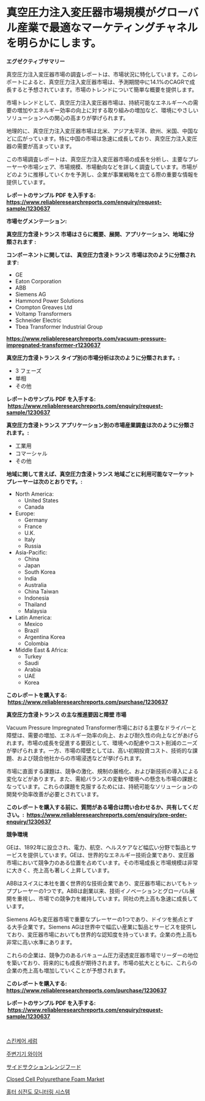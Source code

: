 <p><h1>真空圧力注入変圧器市場規模がグローバル産業で最適なマーケティングチャネルを明らかにします。</h1></p><p><strong>エグゼクティブサマリー</strong></p>
<p><p>真空圧力注入変圧器市場の調査レポートは、市場状況に特化しています。このレポートによると、真空圧力注入変圧器市場は、予測期間中に14.1%のCAGRで成長すると予想されています。市場のトレンドについて簡単な概要を提供します。</p><p>市場トレンドとして、真空圧力注入変圧器市場は、持続可能なエネルギーへの需要の増加やエネルギー効率の向上に対する取り組みの増加など、環境にやさしいソリューションへの関心の高まりが挙げられます。</p><p>地理的に、真空圧力注入変圧器市場は北米、アジア太平洋、欧州、米国、中国などに広がっています。特に中国の市場は急速に成長しており、真空圧力注入変圧器の需要が高まっています。</p><p>この市場調査レポートは、真空圧力注入変圧器市場の成長を分析し、主要なプレーヤーや市場シェア、市場規模、市場動向などを詳しく調査しています。市場がどのように推移していくかを予測し、企業が事業戦略を立てる際の重要な情報を提供しています。</p></p>
<p><strong>レポートのサンプル PDF を入手する: <a href="https://www.reliableresearchreports.com/enquiry/request-sample/1230637">https://www.reliableresearchreports.com/enquiry/request-sample/1230637</a></strong></p>
<p><strong>市場セグメンテーション:</strong></p>
<p><strong> 真空圧力含浸トランス 市場はさらに概要、展開、アプリケーション、地域に分類されます :</strong></p>
<p><strong>コンポーネントに関しては、 真空圧力含浸トランス 市場は次のように分類されます: &nbsp;</strong></p>
<p><ul><li>GE</li><li>Eaton Corporation</li><li>ABB</li><li>Siemens AG</li><li>Hammond Power Solutions</li><li>Crompton Greaves Ltd</li><li>Voltamp Transformers</li><li>Schneider Electric</li><li>Tbea Transformer Industrial Group</li></ul></p>
<p><strong><a href="https://www.reliableresearchreports.com/vacuum-pressure-impregnated-transformer-r1230637">https://www.reliableresearchreports.com/vacuum-pressure-impregnated-transformer-r1230637</a></strong></p>
<p><strong> 真空圧力含浸トランス タイプ別の市場分析は次のように分類されます。:</strong></p>
<p><ul><li>3 フェーズ</li><li>単相</li><li>その他</li></ul></p>
<p><strong>レポートのサンプル PDF を入手する: &nbsp;<a href="https://www.reliableresearchreports.com/enquiry/request-sample/1230637">https://www.reliableresearchreports.com/enquiry/request-sample/1230637</a></strong></p>
<p><strong> 真空圧力含浸トランス アプリケーション別の市場産業調査は次のように分類されます。:</strong></p>
<p><ul><li>工業用</li><li>コマーシャル</li><li>その他</li></ul></p>
<p><strong>地域に関して言えば、真空圧力含浸トランス 地域ごとに利用可能なマーケットプレーヤーは次のとおりです。:</strong></p>
<p><ul>
    <li>
        North America:
        <ul>
            <li>United States</li>
            <li>Canada</li>
        </ul>
    </li>
    <li>
        Europe:
        <ul>
            <li>Germany</li>
            <li>France</li>
            <li>U.K.</li>
            <li>Italy</li>
            <li>Russia</li>
        </ul>
    </li>
    <li>
        Asia-Pacific:
        <ul>
            <li>China</li>
            <li>Japan</li>
            <li>South Korea</li>
            <li>India</li>
            <li>Australia</li>
            <li>China Taiwan</li>
            <li>Indonesia</li>
            <li>Thailand</li>
            <li>Malaysia</li>
        </ul>
    </li>
    <li>
        Latin America:
        <ul>
            <li>Mexico</li>
            <li>Brazil</li>
            <li>Argentina Korea</li>
            <li>Colombia</li>
        </ul>
    </li>
    <li>
        Middle East & Africa:
        <ul>
            <li>Turkey</li>
            <li>Saudi</li>
            <li>Arabia</li>
            <li>UAE</li>
            <li>Korea</li>
        </ul>
    </li>
    </ul></p>
<p><strong>このレポートを購入する: &nbsp;<a href="https://www.reliableresearchreports.com/purchase/1230637">https://www.reliableresearchreports.com/purchase/1230637</a></strong></p>
<p><strong>真空圧力含浸トランス の主な推進要因と障壁 市場</strong></p>
<p><p>Vacuum Pressure Impregnated Transformer市場における主要なドライバーと障壁は、需要の増加、エネルギー効率の向上、および耐久性の向上などがあげられます。市場の成長を促進する要因として、環境への配慮やコスト削減のニーズが挙げられます。一方、市場の障壁としては、高い初期投資コスト、技術的な課題、および競合他社からの市場浸透などが挙げられます。</p><p>市場に直面する課題は、競争の激化、規制の厳格化、および新技術の導入による変化などがあります。また、需給バランスの変動や環境への懸念も市場の課題となっています。これらの課題を克服するためには、持続可能なソリューションの開発や効率改善が必要とされています。</p></p>
<p><strong>このレポートを購入する前に、質問がある場合は問い合わせるか、共有してください。:&nbsp; <a href="https://www.reliableresearchreports.com/enquiry/pre-order-enquiry/1230637">https://www.reliableresearchreports.com/enquiry/pre-order-enquiry/1230637</a></strong></p>
<p><strong>競争環境</strong></p>
<p><p>GEは、1892年に設立され、電力、航空、ヘルスケアなど幅広い分野で製品とサービスを提供しています。GEは、世界的なエネルギー技術企業であり、変圧器市場において競争力のある位置を占めています。その市場成長と市場規模は非常に大きく、売上高も著しく上昇しています。</p><p>ABBはスイスに本社を置く世界的な技術企業であり、変圧器市場においてもトッププレーヤーの1つです。ABBは創業以来、技術イノベーションとグローバル展開を重視し、市場での競争力を維持しています。同社の売上高も急速に成長しています。</p><p>Siemens AGも変圧器市場で重要なプレーヤーの1つであり、ドイツを拠点とする大手企業です。Siemens AGは世界中で幅広い産業に製品とサービスを提供しており、変圧器市場においても世界的な認知度を持っています。企業の売上高も非常に高い水準にあります。</p><p>これらの企業は、競争力のあるバキューム圧力浸透変圧器市場でリーダーの地位を築いており、将来的にも成長が期待されます。市場の拡大とともに、これらの企業の売上高も増加していくことが予想されます。</p></p>
<p><strong>このレポートを購入する: &nbsp; <a href="https://www.reliableresearchreports.com/purchase/1230637">https://www.reliableresearchreports.com/purchase/1230637</a></strong></p>
<p><strong>レポートのサンプル PDF を入手する: &nbsp;<a href="https://www.reliableresearchreports.com/enquiry/request-sample/1230637">https://www.reliableresearchreports.com/enquiry/request-sample/1230637</a></strong><strong></strong></p>
<p>&nbsp;</p>
<p><p><a href="https://medium.com/@piperhickle1/%EC%8A%A4%ED%82%A8%EC%BC%80%EC%96%B4-%EC%84%B8%EB%9F%BC-%EC%8B%9C%EC%9E%A5-%EC%A7%80%ED%91%9C-%ED%95%B4%EB%8F%85-%EC%8B%9C%EC%9E%A5-%EC%A0%90%EC%9C%A0%EC%9C%A8-%ED%8A%B8%EB%A0%8C%EB%93%9C-%EB%B0%8F-%EC%84%B1%EC%9E%A5-%ED%8C%A8%ED%84%B4-728bb5997240">스킨케어 세럼</a></p><p><a href="https://github.com/JeromeRtyau89966/Market-Research-Report-List-1/blob/main/692845433664.md">주변기기 와이어</a></p><p><a href="https://github.com/AriMuller2009/Market-Research-Report-List-1/blob/main/688425331267.md">サイドサクションレンジフード</a></p><p><a href="https://www.linkedin.com/pulse/closed-cell-polyurethane-foam-market-size-furnishes-valuable-giluf?trackingId=UwtWA87p4gM7TiNxqX14EQ%3D%3D">Closed Cell Polyurethane Foam Market</a></p><p><a href="https://github.com/TimmyMann6767/Market-Research-Report-List-1/blob/main/542577333632.md">홀터 심전도 모니터링 시스템</a></p></p>